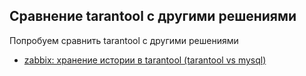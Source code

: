 ## Сравнение tarantool с другими решениями

Попробуем сравнить tarantool с другими решениями

- [zabbix: хранение истории в tarantool (tarantool vs mysql)](https://github.com/maxim-komar/mail.ru/tree/master/tarantool/comparison/zabbix/)

